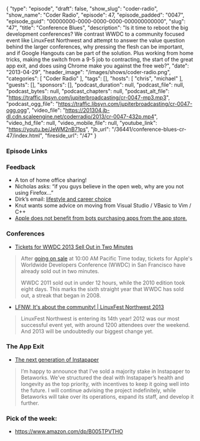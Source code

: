 {
  "type": "episode",
  "draft": false,
  "show_slug": "coder-radio",
  "show_name": "Coder Radio",
  "episode": 47,
  "episode_padded": "0047",
  "episode_guid": "00000000-0000-0000-0000-000000000000",
  "slug": "47",
  "title": "Conference Blues",
  "description": "Is it time to reboot the big development conferences? We contrast WWDC to a community focused event like LinuxFest Northwest and attempt to answer the value question behind the larger conferences, why pressing the flesh can be important, and if Google Hangouts can be part of the solution. Plus working from home tricks, making the switch from a 9-5 job to contracting, the start of the great app exit, and does using Chrome make you against the free web?",
  "date": "2013-04-29",
  "header_image": "/images/shows/coder-radio.png",
  "categories": [
    "Coder Radio"
  ],
  "tags": [],
  "hosts": [
    "chris",
    "michael"
  ],
  "guests": [],
  "sponsors": [],
  "podcast_duration": null,
  "podcast_file": null,
  "podcast_bytes": null,
  "podcast_chapters": null,
  "podcast_alt_file": "https://traffic.libsyn.com/jupiterbroadcasting/cr-0047-mp3.mp3",
  "podcast_ogg_file": "https://traffic.libsyn.com/jupiterbroadcasting/cr-0047-ogg.ogg",
  "video_file": "https://201304.jb-dl.cdn.scaleengine.net/coderradio/2013/cr-0047-432p.mp4",
  "video_hd_file": null,
  "video_mobile_file": null,
  "youtube_link": "https://youtu.be/JeWM2nB71ps",
  "jb_url": "/36441/conference-blues-cr-47/index.html",
  "fireside_url": "/47"
}


### Episode Links

### Feedback

  * A ton of home office sharing!
  * Nicholas asks: “if you guys believe in the open web, why are you not using Firefox…”
  * Dirk’s email: [lifestyle and career choice](http://slexy.org/view/s2On5fMsm7/index.html)
  * Knut wants some advice on moving from Visual Studio / VBasic to Vim / C++
  * [Apple does not benefit from bots purchasing apps from the app store. ](http://www.reddit.com/r/CoderRadio/comments/1cx58g/apple_does_not_benefit_from_bots_purchasing_apps/index.html)

### Conferences

  * [Tickets for WWDC 2013 Sell Out in Two Minutes ](http://www.macrumors.com/2013/04/25/tickets-for-wwdc-2013-sell-out-in-two-minutes/index.html)

> After [going on sale](http://www.macrumors.com/2013/04/25/tickets-for-wdc-2013-now-on-sale-conference-begins-june-10/index.html) at 10:00 AM
> Pacific Time today, tickets for Apple's Worldwide Developers Conference
> (WWDC) in San Francisco have already sold out in two minutes.
>
> WWDC 2011 sold out in under 12 hours, while the 2010 edition took eight
> days. This marks the sixth straight year that WWDC has sold out, a streak
> that began in 2008.

  * [LFNW: It's about the community! | LinuxFest Northwest 2013](http://linuxfestnorthwest.org/index.html)

> LinuxFest Northwest is entering its 14th year! 2012 was our most successful
> event yet, with around 1200 attendees over the weekend. And 2013 will be
> undoubtedly our biggest change yet.

### The App Exit

  * [The next generation of Instapaper ](http://www.marco.org/2013/04/25/instapaper-next-generation/index.html)

> I’m happy to announce that I’ve sold a majority stake in Instapaper to
> Betaworks. We’ve structured the deal with Instapaper’s health and longevity
> as the top priority, with incentives to keep it going well into the future.
> I will continue advising the project indefinitely, while Betaworks will take
> over its operations, expand its staff, and develop it further.

### Pick of the week:

  * <https://www.amazon.com/dp/B005TPVTHO>


